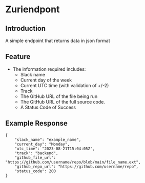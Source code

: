 # Zuriendpont

## Introduction
A simple endpoint that returns data in json format

## Feature
* The information required includes:
    - Slack name
    - Current day of the week
    - Current UTC time (with validation of +/-2)
    - Track
    - The GitHub URL of the file being run
    - The GitHub URL of the full source code.
    - A  Status Code of Success


## Example Response
```
{
    "slack_name": "example_name",
    "current_day": "Monday",
    "utc_time": "2023-08-21T15:04:05Z",
    "track": "backend",
    "github_file_url": "https://github.com/username/repo/blob/main/file_name.ext",
    "github_repo_url": "https://github.com/username/repo",
    "status_code": 200
}
```
